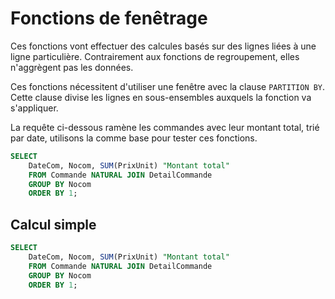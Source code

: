# Fonctions de fenêtrage

Ces fonctions vont effectuer des calcules basés sur des lignes liées à une ligne particulière. Contrairement aux fonctions de regroupement, elles n'aggrègent pas les données.

Ces fonctions nécessitent d'utiliser une fenêtre avec la clause `PARTITION BY`. Cette clause divise les lignes en sous-ensembles auxquels la fonction va s'appliquer.

La requête ci-dessous ramène les commandes avec leur montant total, trié par date, utilisons la comme base pour tester ces fonctions.

```sql
SELECT
    DateCom, Nocom, SUM(PrixUnit) "Montant total"
    FROM Commande NATURAL JOIN DetailCommande
    GROUP BY Nocom
    ORDER BY 1;
```

## Calcul simple

```sql
SELECT
    DateCom, Nocom, SUM(PrixUnit) "Montant total"
    FROM Commande NATURAL JOIN DetailCommande
    GROUP BY Nocom
    ORDER BY 1;
```